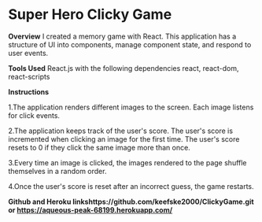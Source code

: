 # Super Hero Clicky Game

**Overview**
 I created a memory game with React. This application has a structure of UI into components, manage component state, and respond to user events.

 **Tools Used**
  React.js with the following dependencies react, react-dom, react-scripts

  **Instructions**
  
  1.The application renders different images to the screen. Each image listens for click events.

  2.The application keeps track of the user's score. The user's score is incremented when clicking an image for the first time. The user's score resets to 0 if they click the same image more than once.

  3.Every time an image is clicked, the images rendered to the page shuffle themselves in a random order.

  4.Once the user's score is reset after an incorrect guess, the game restarts.

**Github and Heroku linkshttps://github.com/keefske2000/ClickyGame.git or https://aqueous-peak-68199.herokuapp.com/**




